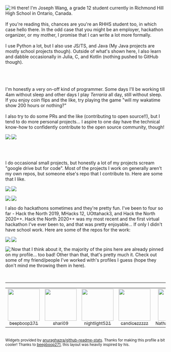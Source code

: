 <p>
  <a href="https://github.com/EmeraldEntities">
    <img align="left" src="https://github-readme-stats.vercel.app/api/top-langs/?username=EmeraldEntities&theme=nightowl"/>
  </a>
</p>

Hi there! I'm Joseph Wang, a grade 12 student currently in Richmond Hill High School in Ontario, Canada. 
\
\
If you're reading this, chances are you're an RHHS student too, in which case hello there. In the odd case that you might be an employer, hackathon organizer, or my mother, I promise that I can write a lot more formally.
\
\
I use Python a lot, but I also use JS/TS, and Java (My Java projects are mostly school projects though). Outside of what's shown here, I also learn and dabble occasionally in Julia, C, and Kotlin (nothing pushed to GitHub though).
\
\
\
\
\
I'm honestly a very on-off kind of programmer. Some days I'll be working till 4am without sleep and other days I play *Terraria* all day, still without sleep. If you enjoy coin flips and the like, try playing the game "will my wakatime show 200 hours or nothing?"
\
\
I also try to do some PRs and the like (contributing to open source!!), but I tend to do more personal projects... I aspire to one day have the technical know-how to confidently contribute to the open source community, though!
<p>
  <a href="https://github.com/EmeraldEntities">
    <img align="left" src="https://github-readme-stats.vercel.app/api/wakatime?username=EmeraldEntities&theme=cobalt&layout=compact"/>
  </a>
  <a href="https://github.com/EmeraldEntities">
    <img align="center" src="https://github-readme-stats.vercel.app/api?username=EmeraldEntities&show_icons=true&theme=nightowl&hide_rank=true&hide=stars&count_private=true&layout=default&custom_title=GitHub%20Stats"/>
  </a>
</p>

\
\
\
I do occasional small projects, but honestly a lot of my projects scream "google drive but for code". Most of the projects I work on generally aren't my own repos, but someone else's repo that I contribute to. Here are some that I like.

<p>
  <a href="https://github.com/EmeraldEntities/arknights-scraper">
    <img align="left" src="https://github-readme-stats.vercel.app/api/pin/?username=EmeraldEntities&repo=arknights-scraper&theme=radical"/>
  </a>
  <a href="https://github.com/EmeraldEntities/contest-programming">
    <img align="center" src="https://github-readme-stats.vercel.app/api/pin/?username=EmeraldEntities&repo=contest-programming&theme=radical"/>
  </a>
  
</p>
<p>
  <a href="https://github.com/shari09/StuCo-Website-Redesigned">
    <img align="left" src="https://github-readme-stats.vercel.app/api/pin/?username=shari09&repo=StuCo-Website-Redesigned&theme=radical&show_owner=true"/>
  </a>
  <a href="https://github.com/EmeraldEntities/hofBOTcl">
    <img align="center" src="https://github-readme-stats.vercel.app/api/pin/?username=EmeraldEntities&repo=hofBOTcl&theme=radical"/>
  </a>
</p>

I also do hackathons sometimes and they're pretty fun. I've been to four so far - Hack the North 2019, MHacks 12, UOttahack3, and Hack the North 2020++. Hack the North 2020++ was my most recent and the first virtual hackathon I've ever been to, and that was pretty enjoyable... If only I didn't have school work. Here are some of the repos for the work:
<p>
  <a href="https://github.com/candicezzzzz/uottahack-3">
    <img align="left" src="https://github-readme-stats.vercel.app/api/pin/?username=candicezzzzz&repo=uottahack-3&theme=radical&show_owner=true"/>
  </a>
  <a href="https://github.com/beepboop271/mhacks-12">
    <img align="center" src="https://github-readme-stats.vercel.app/api/pin/?username=beepboop271&repo=mhacks-12&theme=radical&show_owner=true"/>
  </a>
  
</p>
<p>
  <a href="https://github.com/HTN2021-Minute-Aid/HTN2021-Frontend">
    <img align="left" src="https://github-readme-stats.vercel.app/api/pin/?username=HTN2021-Minute-Aid&repo=HTN2021-Frontend&theme=radical&show_owner=true"/>
  </a>
<p>

Now that I think about it, the majority of the pins here are already pinned on my profile... too bad!
Other than that, that's pretty much it. Check out some of my friend/people I've worked with's profiles I guess (hope they don't mind me throwing them in here).

<br />
<hr />
<table border="0">
  <tr>
    <td align="center">
      <a href="https://github.com/beepboop271">
        <img src="https://avatars2.githubusercontent.com/u/53926222?v=4" width="100px;" alt=""/>
        <br />
        <sub>beepboop271</sub>
      </a>
    </td>
    <td align="center">
      <a href="https://github.com/shari09">
        <img src="https://avatars0.githubusercontent.com/u/44912260?v=4" width="100px;" alt=""/>
        <br />
        <sub>shari09</sub>
      </a>
    </td>
    <td align="center">
      <a href="https://github.com/nightlight521">
        <img src="https://avatars0.githubusercontent.com/u/10256074?v=4" width="100px;" alt=""/>
        <br />
        <sub>nightlight521</sub>
      </a>
    </td>
    <td align="center">
      <a href="https://github.com/candicezzzzz">
        <img src="https://avatars1.githubusercontent.com/u/58599808?v=4" width="100px;" alt=""/>
        <br />
        <sub>candicezzzzz</sub>
      </a>
    </td>
    <td align="center">
      <a href="https://github.com/NathanWong1106">
        <img src="https://avatars1.githubusercontent.com/u/56657800?v=4" width="100px;" alt=""/>
        <br />
        <sub>NathanWong1106</sub>
      </a>
    </td>
  </tr>
</table>

<br />
 
<sub>
  Widgets provided by <a href="https://github.com/anuraghazra/github-readme-stats">anuraghazra/github-readme-stats</a>. Thanks for making this profile a bit cooler!
</sub>
<sub>
  Thanks to <a href="https://github.com/beepboop271">beepboop271</a>, this layout was heavily inspired by his.
</sub>
